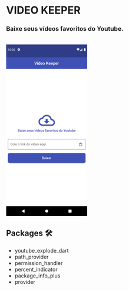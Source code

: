 # VIDEO KEEPER
### Baixe seus vídeos favoritos do Youtube.

</br>

<img src='./assets/screenshot/screenshot.png' width='220'>

</br>

## Packages 🛠️
- youtube_explode_dart
- path_provider
- permission_handler
- percent_indicator
- package_info_plus
- provider
